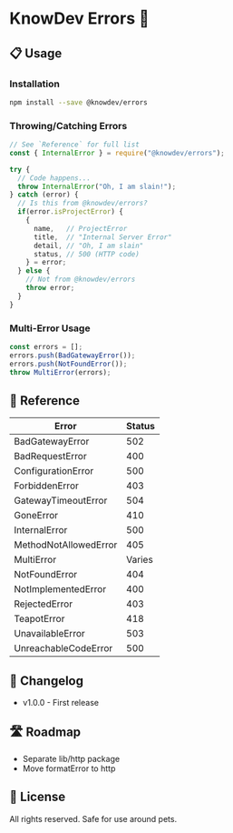 # KnowDev Errors 🚒

## 📋 Usage

### Installation

``` bash
npm install --save @knowdev/errors
```

### Throwing/Catching Errors

``` javascript
// See `Reference` for full list
const { InternalError } = require("@knowdev/errors");

try {
  // Code happens...
  throw InternalError("Oh, I am slain!");
} catch (error) {
  // Is this from @knowdev/errors?
  if(error.isProjectError) {
    {
      name,   // ProjectError
      title,  // "Internal Server Error"
      detail, // "Oh, I am slain"
      status, // 500 (HTTP code)
    } = error;
  } else {
    // Not from @knowdev/errors
    throw error;
  }
}
```

### Multi-Error Usage

``` javascript
const errors = [];
errors.push(BadGatewayError());
errors.push(NotFoundError());
throw MultiError(errors);
```

## 📖 Reference

| Error                 | Status |
| --------------------- | ------ |
| BadGatewayError       | 502    |
| BadRequestError       | 400    |
| ConfigurationError    | 500    |
| ForbiddenError        | 403    |
| GatewayTimeoutError   | 504    |
| GoneError             | 410    |
| InternalError         | 500    |
| MethodNotAllowedError | 405    |
| MultiError            | Varies |
| NotFoundError         | 404    |
| NotImplementedError   | 400    |
| RejectedError         | 403    |
| TeapotError           | 418    |
| UnavailableError      | 503    |
| UnreachableCodeError  | 500    |

## 📝 Changelog

* v1.0.0 - First release

## 🛣 Roadmap

* Separate lib/http package
* Move formatError to http

## 📜 License

All rights reserved. Safe for use around pets.
